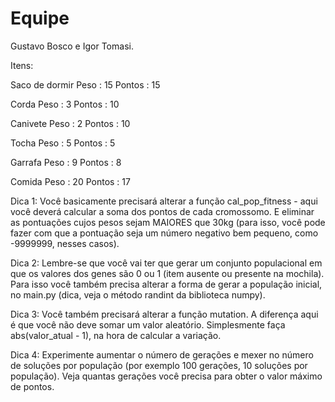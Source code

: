 # Equipe

Gustavo Bosco e Igor Tomasi.

Itens:

Saco de dormir 
Peso : 15 
Pontos : 15

Corda
Peso : 3
Pontos : 10

Canivete
Peso : 2
Pontos : 10

Tocha
Peso : 5
Pontos : 5

Garrafa
Peso : 9
Pontos : 8

Comida
Peso : 20
Pontos : 17

Dica 1: Você basicamente precisará alterar a função cal_pop_fitness - aqui você deverá calcular a soma dos pontos de cada cromossomo. E eliminar as pontuações cujos pesos sejam MAIORES que 30kg (para isso, você pode fazer com que a pontuação seja um número negativo bem pequeno, como -9999999, nesses casos).

Dica 2: Lembre-se que você vai ter que gerar um conjunto populacional em que os valores dos genes são 0 ou 1 (item ausente ou presente na mochila). Para isso você também precisa alterar a forma de gerar a população inicial, no main.py (dica, veja o método randint da biblioteca numpy).

Dica 3: Você também precisará alterar a função mutation. A diferença aqui é que você não deve somar um valor aleatório. Simplesmente faça abs(valor_atual - 1), na hora de calcular a variação.

Dica 4: Experimente aumentar o número de gerações e mexer no número de soluções por população (por exemplo 100 gerações, 10 soluções por população). Veja quantas gerações você precisa para obter o valor máximo de pontos.
